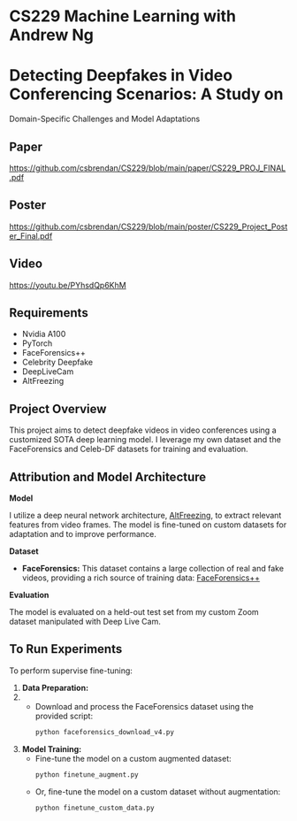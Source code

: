 # CS229 Machine Learning with Andrew Ng


# Detecting Deepfakes in Video Conferencing Scenarios: A Study on
Domain-Specific Challenges and Model Adaptations

## Paper
https://github.com/csbrendan/CS229/blob/main/paper/CS229_PROJ_FINAL.pdf

## Poster
https://github.com/csbrendan/CS229/blob/main/poster/CS229_Project_Poster_Final.pdf

## Video
https://youtu.be/PYhsdQp6KhM

## Requirements

- Nvidia A100
- PyTorch
- FaceForensics++
- Celebrity Deepfake
- DeepLiveCam
- AltFreezing



## Project Overview ##

This project aims to detect deepfake videos in video conferences using a customized SOTA deep learning model. I leverage my own dataset and the FaceForensics and Celeb-DF datasets for training and evaluation.



## Attribution and Model Architecture

**Model**

I utilize a deep neural network architecture, [AltFreezing](https://github.com/ZhendongWang6/AltFreezing), to extract relevant features from video frames. The model is fine-tuned on custom datasets for adaptation and to improve performance.


**Dataset**

* **FaceForensics:** This dataset contains a large collection of real and fake videos, providing a rich source of training data: [FaceForensics++](https://github.com/ondyari/FaceForensics)

**Evaluation**

The model is evaluated on a held-out test set from my custom Zoom dataset manipulated with Deep Live Cam.


## To Run Experiments

To perform supervise fine-tuning:

1. **Data Preparation:**
2. 
   * Download and process the FaceForensics dataset using the provided script:
     ```bash
     python faceforensics_download_v4.py
     ```
3. **Model Training:**
   * Fine-tune the model on a custom augmented dataset:
     ```bash
     python finetune_augment.py
     ```
   * Or, fine-tune the model on a custom dataset without augmentation:
     ```bash
     python finetune_custom_data.py
     ```


